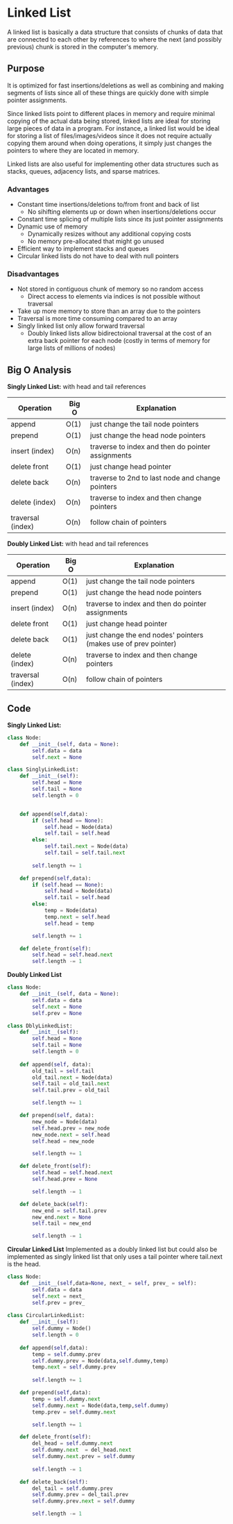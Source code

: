 # Linked List

A linked list is basically a data structure that consists of chunks of data that are connected to each other by references to where the next (and possibly previous) chunk is stored in the computer's memory. 

## Purpose
It is optimized for fast insertions/deletions as well as combining and making segments of lists since all of these things are quickly done with simple pointer assignments.

Since linked lists point to different places in memory and require minimal copying of the actual data being stored, linked lists are ideal for storing large pieces of data in a program. For instance, a linked list would be ideal for storing a list of files/images/videos since it does not require actually copying them around when doing operations, it simply just changes the pointers to where they are located in memory.

Linked lists are also useful for implementing other data structures such as stacks, queues, adjacency lists, and sparse matrices.

### Advantages
- Constant time insertions/deletions to/from front and back of list
    - No sihifting elements up or down when insertions/deletions occur
- Constant time splicing of multiple lists since its just pointer assignments
- Dynamic use of memory 
    - Dynamically resizes without any additional copying costs
    - No memory pre-allocated that might go unused
- Efficient way to implement stacks and queues
- Circular linked lists do not have to deal with null pointers

### Disadvantages
- Not stored in contiguous chunk of memory so no random access
    - Direct access to elements via indices is not possible without traversal
- Take up more memory to store than an array due to the pointers
- Traversal is more time consuming compared to an array
- Singly linked list only allow forward traversal
    - Doubly linked lists allow bidirectoional traversal at the cost of an extra back pointer for each node (costly in terms of memory for large lists of millions of nodes)

## Big O Analysis
**Singly Linked List:** with head and tail references

| Operation         | Big O| Explanation                                        |
|-------------------|------|----------------------------------------------------|
| append            | O(1) | just change the tail node pointers                 |
| prepend           | O(1) | just change the head node pointers                 |
| insert (index)    | O(n) | traverse to index and then do pointer assignments  |
| delete front      | O(1) | just change head pointer                           |
| delete back       | O(n) | traverse to 2nd to last node and change pointers   | 
| delete (index)    | O(n) | traverse to index and then change pointers         | 
| traversal (index) | O(n) | follow chain of pointers                           |

**Doubly Linked List:** with head and tail references

| Operation | Big O | Explanation |
|-----------|--------|-------------|
| append | O(1) | just change the tail node pointers |
| prepend | O(1) | just change the head node pointers |
| insert (index) | O(n) | traverse to index and then do pointer assignments |
| delete front | O(1) | just change head pointer |
| delete back | O(1) | just change the end nodes' pointers (makes use of prev pointer) | 
| delete (index) | O(n) | traverse to index and then change pointers |
| traversal (index) | O(n) | follow chain of pointers |

## Code 
**Singly Linked List:**
``` python
class Node:
    def __init__(self, data = None):
        self.data = data
        self.next = None

class SinglyLinkedList:
    def __init__(self):
        self.head = None
        self.tail = None
        self.length = 0


    def append(self,data):
        if (self.head == None):
            self.head = Node(data)
            self.tail = self.head
        else:
            self.tail.next = Node(data)
            self.tail = self.tail.next
       
        self.length += 1

    def prepend(self,data):
        if (self.head == None):
            self.head = Node(data)
            self.tail = self.head
        else:
            temp = Node(data)
            temp.next = self.head
            self.head = temp

        self.length += 1

    def delete_front(self):
        self.head = self.head.next
        self.length -= 1
```

**Doubly Linked List**
``` python
class Node:
    def __init__(self, data = None):
        self.data = data
        self.next = None
        self.prev = None

class DblyLinkedList:
    def __init__(self):
        self.head = None
        self.tail = None
        self.length = 0
        
    def append(self, data):
        old_tail = self.tail
        old_tail.next = Node(data)
        self.tail = old_tail.next
        self.tail.prev = old_tail

        self.length += 1

    def prepend(self, data):
        new_node = Node(data)
        self.head.prev = new_node
        new_node.next = self.head        
        self.head = new_node

        self.length += 1

    def delete_front(self):
        self.head = self.head.next
        self.head.prev = None

        self.length -= 1

    def delete_back(self):
        new_end = self.tail.prev 
        new_end.next = None
        self.tail = new_end

        self.length -= 1 
```

**Circular Linked List**
Implemented as a doubly linked list but could also be implemented as singly linked list that only uses a tail pointer where tail.next is the head.
``` python
class Node:
    def __init__(self,data=None, next_ = self, prev_ = self):
        self.data = data
        self.next = next_
        self.prev = prev_
    
class CircularLinkedList:
    def __init__(self):
        self.dummy = Node()
        self.length = 0
    
    def append(self,data):
        temp = self.dummy.prev 
        self.dummy.prev = Node(data,self.dummy,temp)
        temp.next = self.dummy.prev
        
        self.length += 1

    def prepend(self,data):
        temp = self.dummy.next
        self.dummy.next = Node(data,temp,self.dummy)
        temp.prev = self.dummy.next

        self.length += 1

    def delete_front(self):
        del_head = self.dummy.next
        self.dummy.next  = del_head.next
        self.dummy.next.prev = self.dummy
        
        self.length -= 1

    def delete_back(self):
        del_tail = self.dummy.prev
        self.dummy.prev = del_tail.prev
        self.dummy.prev.next = self.dummy

        self.length -= 1
```
